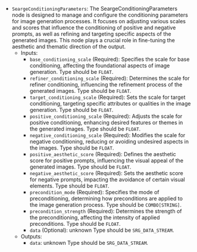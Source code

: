 - `SeargeConditioningParameters`: The SeargeConditioningParameters node is designed to manage and configure the conditioning parameters for image generation processes. It focuses on adjusting various scales and scores that influence the conditioning of positive and negative prompts, as well as refining and targeting specific aspects of the generated images. This node plays a crucial role in fine-tuning the aesthetic and thematic direction of the output.
    - Inputs:
        - `base_conditioning_scale` (Required): Specifies the scale for base conditioning, affecting the foundational aspects of image generation. Type should be `FLOAT`.
        - `refiner_conditioning_scale` (Required): Determines the scale for refiner conditioning, influencing the refinement process of the generated images. Type should be `FLOAT`.
        - `target_conditioning_scale` (Required): Sets the scale for target conditioning, targeting specific attributes or qualities in the image generation. Type should be `FLOAT`.
        - `positive_conditioning_scale` (Required): Adjusts the scale for positive conditioning, enhancing desired features or themes in the generated images. Type should be `FLOAT`.
        - `negative_conditioning_scale` (Required): Modifies the scale for negative conditioning, reducing or avoiding undesired aspects in the images. Type should be `FLOAT`.
        - `positive_aesthetic_score` (Required): Defines the aesthetic score for positive prompts, influencing the visual appeal of the generated images. Type should be `FLOAT`.
        - `negative_aesthetic_score` (Required): Sets the aesthetic score for negative prompts, impacting the avoidance of certain visual elements. Type should be `FLOAT`.
        - `precondition_mode` (Required): Specifies the mode of preconditioning, determining how preconditions are applied to the image generation process. Type should be `COMBO[STRING]`.
        - `precondition_strength` (Required): Determines the strength of the preconditioning, affecting the intensity of applied preconditions. Type should be `FLOAT`.
        - `data` (Optional): unknown Type should be `SRG_DATA_STREAM`.
    - Outputs:
        - `data`: unknown Type should be `SRG_DATA_STREAM`.
